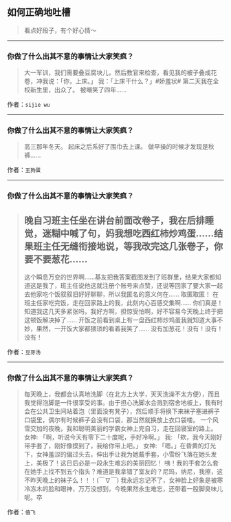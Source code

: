 ## 如何正确地吐槽

> 看点好段子，有个好心情～


 
---

### 你做了什么出其不意的事情让大家笑疯？

> 大一军训，我们需要叠豆腐块儿，然后教官来检查，看见我的被子叠成花卷，冲我说：「你，上床。」
> 我：「上床干什么？」#娇羞状#
> 第二天我在全校新生里，出众了。
> 被嘲笑了四年……


作者：`sijie wu`

---

### 你做了什么出其不意的事情让大家笑疯？

> 高三那年冬天。
> 起床之后系好了围巾去上课。
> 做早操的时候才发现是秋裤……


作者：`王狗蛋`

---

### 你做了什么出其不意的事情让大家笑疯？

> 晚自习班主任坐在讲台前面改卷子，我在后排睡觉，迷糊中喊了句，妈我想吃西红柿炒鸡蛋……结果班主任无缝衔接地说，等我改完这几张卷子，你要不要葱花……
> ---
> 这个瞬息万变的世界啊……基友把我答案截图发到了班群里，结果大家都知道这是我了，班主任说他这就注册个账号来点赞，还说等回家了要大家一起去他家吃个饭叙叙旧好好聊聊，所以我匿名的意义何在……
> 取匿取匿！
> 在班主任家吃完饭，走在回家路上的我，此刻内心百感交集啊……
> 你们真是！知道我这几天多紧张吗，我好方啊，担惊受怕啊，好不容易今天晚上终于把这顿饭解决掉了……
> 开饭之前看到桌上有一盘西红柿炒鸡蛋我就知道大事不妙，果然，一开饭大家都猥琐的看着我笑了……
> 没有加葱花！没有！没有！没有！


作者：`豆芽汤`

---

### 你做了什么出其不意的事情让大家笑疯？

> 每天晚上，我都会认真地洗脚（在北方上大学，天天洗澡不太方便），而且我觉得泡脚是一件很享受的事。由于担心洗脚水会溅到宿舍地板上，我有时会在公共卫生间站着泡（里面没有凳子），然后顺手将换下来袜子塞进裤子口袋里，偶尔有时候裤子会没有口袋，那当然就换放上衣口袋喽。
> 一个风雪交加的夜晚，我和聪明美丽的学霸女神上完自习，走在回寝室的路上。
> 女神: 「啊，听说今天有零下二十度呢，手好冷啊。」
> 我: 「欸，我今天刚好带手套了，刚好像摸到了，我给你带上吧。」
> 女神: 「嗯。」在昏黄的灯光下，女神羞涩的偏过头去，伸出手让我为她戴手套，小雪纷飞落在她头发上，美极了！这日后必是一段永生难忘的美丽回忆！
> 咦！我的手套怎么套在她手上找不到五个指头？难道是我拿错了室友的？尼玛，纳尼，我擦，这不昨天晚上的袜子么！！！(￣∇￣)
> 我永远忘记不了，女神脸上好象是被寒冷冻木的脸和眼神，万万没想到，今晚果然永生难忘，还带着一股脚臭味儿呢。卒


作者：`值飞`